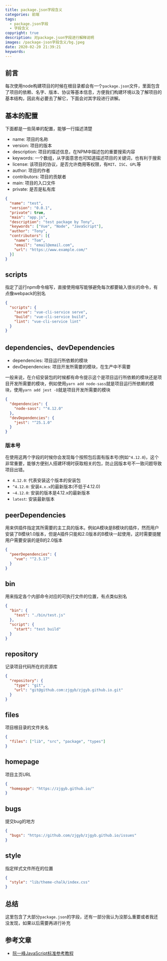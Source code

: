 ```yaml
---
title: package.json字段含义
categories: 前端
tags:
  - package.json字段
  - 字段含义
copyright: true
description: 对package.json字段进行解释说明
images: /package-json字段含义/bg.jpeg
date: 2020-02-20 21:39:21
keywords:
---
```



## 前言

每次使用node构建项目的时候在根目录都会有一个`package.json`文件，里面包含了项目的依赖、名字、版本、协议等基本信息，方便我们构建环境以及了解项目的基本结构，因此有必要去了解它，下面会对其字段进行讲解。

## 基本的配置

下面都是一些简单的配置，能够一行描述清楚

- name: 项目的名称
- version: 项目的版本
- description: 项目的描述信息，在NPM中描述包的重要搜索内容
- keywords: 一个数组，从字面意思也可知道描述项目的关键词，也有利于搜索
- license: 该项目的协议，是否允许商用等权限，有`MIT`、`ISC`、`GPL`等
- author: 项目的作者
- contributors: 项目的贡献者
- main: 项目的入口文件
- private: 是否是私有库

```json json
{
  "name": "test",
  "version": "0.0.1",
  "private": true,
  "main": "app.js",
  "description": "test package by Tony",
  "keywords": ["Vue", "Node", "JavaScript"],
  "author": "Tony",
  "contributors": [{
    "name": "Tom",
    "email": "email@email.com",
    "url": "https://www.example.com/"
  }]
}
```

## scripts

指定了运行npm命令缩写，直接使用缩写能够避免每次都要输入很长的命令，有点像webpack的别名

```json json
{
  "scripts": {
    "serve": "vue-cli-service serve",
    "build": "vue-cli-service build",
    "lint": "vue-cli-service lint"
  }
}
```

## dependencies、devDependencies

- dependencies: 项目运行所依赖的模块
- devDependencies: 项目开发所需要的模块，在生产中不需要

一般来说，在介绍安装包的时候都有命令提示这个是项目运行所依赖的模块还是项目开发所需要的模块，例如使用`yarn add node-sass`就是项目运行所依赖的模块，使用`yarn add jest -D`就是项目开发所需要的模块

```json json
{
  "dependencies": {
    "node-sass": "^4.12.0"
  },
  "devDependencies": {
    "jest": "^25.1.0"
  }
}
```

### 版本号

在使用这两个字段的时候你会发现每个按照包后面有版本号(例如`^4.12.0`)，这个非常重要，能够方便别人搭建环境时获取相关的包，防止因版本号不一致问题导致项目出错。

- `4.12.0`: 代表安装这个版本的安装包
- `^4.12.0`: 安装`4.x.x`的最新版本(不低于4.12.0)
- `~4.12.0`: 安装的版本是4.12.x的最新版本
- `latest`: 安装最新版本

## peerDependencies

用来供插件指定其所需要的主工具的版本。例如A模块是B模块的插件，然而用户安装了B模块1.0版本，但是A插件只能和2.0版本的B模块一起使用，这时需要提醒用户需要安装的是B的2.0版本
```json json
{
  "peerDependencies": {
    "vue": "^2.5.17"
  }
}
```

## bin

用来指定各个内部命令对应的可执行文件的位置，有点类似别名

```json json
{
  "bin": {
    "test": "./bin/test.js"
  },
  "script": {
    "start": "test build"
  }
}
```

## repository

记录项目代码所在的资源库

```json json
{
  "repository": {
    "type": "git",
    "url": "git@github.com:zjgyb/zjgyb.github.io.git"
  }
}
```

## files

项目根目录的文件夹名

```json json
{
  "files": ["lib", "src", "package", "types"]
}
```

## homepage

项目主页URL

```json json
{
  "homepage": "https://zjgyb.github.io/"
}
```

## bugs

提交bug的地方

```json json
{
  "bugs": "https://github.com/zjgyb/zjgyb.github.io/issues"
}
```

## style

指定样式文件所在的位置

```json json
{
  "style": "lib/theme-chalk/index.css"
}
```

## 总结

这里包含了大部分`package.json`的字段，还有一部分我认为没那么重要或者我还没发现，如果以后需要再进行补充

## 参考文章

- [阮一峰JavaScript标准参考教程](https://javascript.ruanyifeng.com/nodejs/packagejson.html#toc0)
